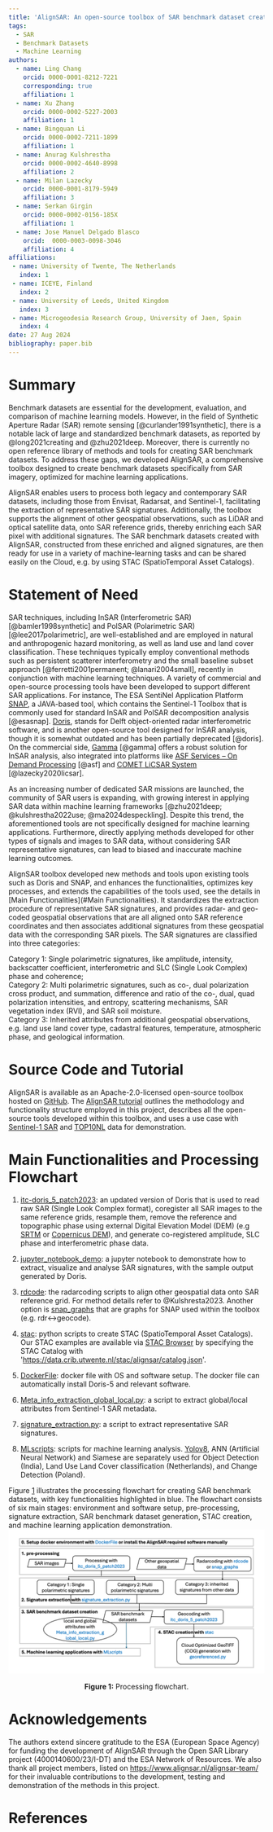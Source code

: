```yaml
---
title: 'AlignSAR: An open-source toolbox of SAR benchmark dataset creation for machine learning applications'
tags:
  - SAR
  - Benchmark Datasets
  - Machine Learning
authors:
  - name: Ling Chang
    orcid: 0000-0001-8212-7221
    corresponding: true
    affiliation: 1 
  - name: Xu Zhang
    orcid: 0000-0002-5227-2003
    affiliation: 1
  - name: Bingquan Li
    orcid: 0000-0002-7211-1899
    affiliation: 1
  - name: Anurag Kulshrestha
    orcid: 0000-0002-4640-8998
    affiliation: 2
  - name: Milan Lazecky
    orcid: 0000-0001-8179-5949
    affiliation: 3
  - name: Serkan Girgin
    orcid: 0000-0002-0156-185X
    affiliation: 1
  - name: Jose Manuel Delgado Blasco
    orcid:  0000-0003-0098-3046
    affiliation: 4   
affiliations:
 - name: University of Twente, The Netherlands
   index: 1
 - name: ICEYE, Finland
   index: 2
 - name: University of Leeds, United Kingdom
   index: 3
 - name: Microgeodesia Research Group, University of Jaen, Spain
   index: 4
date: 27 Aug 2024
bibliography: paper.bib
---
```


# Summary

Benchmark datasets are essential for the development, evaluation, and comparison of machine learning models. However, in the field of Synthetic Aperture Radar (SAR) remote sensing [@curlander1991synthetic], there is a notable lack of large and standardized benchmark datasets, as reported by @long2021creating and @zhu2021deep. Moreover, there is currently no open reference library of methods and tools for creating SAR benchmark datasets. To address these gaps, we developed AlignSAR, a comprehensive toolbox designed to create benchmark datasets specifically from SAR imagery, optimized for machine learning applications.

AlignSAR enables users to process both legacy and contemporary SAR datasets, including those from Envisat, Radarsat, and Sentinel-1, facilitating the extraction of representative SAR signatures. Additionally, the toolbox supports the alignment of other geospatial observations, such as LiDAR and optical satellite data, onto SAR reference grids, thereby enriching each SAR pixel with additional signatures. The SAR benchmark datasets created with AlignSAR, constructed from these enriched and aligned signatures, are then ready for use in a variety of machine-learning tasks and can be shared easily on the Cloud, e.g. by using STAC (SpatioTemporal Asset Catalogs).

# Statement of Need

SAR techniques, including InSAR (Interferometric SAR) [@bamler1998synthetic] and PolSAR (Polarimetric SAR) [@lee2017polarimetric], are well-established and are employed in natural and anthropogenic hazard monitoring, as well as land use and land cover classification. These techniques typically employ conventional methods such as persistent scatterer interferometry and the small baseline subset approach [@ferretti2001permanent; @lanari2004small], recently in conjunction with machine learning techniques. A variety of commercial and open-source processing tools have been developed to support different SAR applications. For instance, The ESA SentiNel Application Platform  [SNAP](https://earth.esa.int/eogateway/tools/snap), a JAVA-based tool, which contains the Sentinel-1 Toolbox that is commonly used for standard InSAR and PolSAR decomposition analysis [@esasnap]. [Doris](https://github.com/TUDelftGeodesy/Doris), stands for Delft object-oriented radar interferometric software, and is another open-source tool designed for InSAR analysis, though it is somewhat outdated and has been partially deprecated [@doris]. On the commercial side, [Gamma](https://www.gamma-rs.ch/software) [@gamma] offers a robust solution for InSAR analysis, also integrated into platforms like [ASF Services – On Demand Processing](https://asf.alaska.edu/asf-services-hyp3-processing/) [@asf] and [COMET LiCSAR System](https://comet.nerc.ac.uk/comet-lics-portal/) [@lazecky2020licsar]. 

As an increasing number of dedicated SAR missions are launched, the community of SAR users is expanding, with growing interest in applying SAR data within machine learning frameworks [@zhu2021deep; @kulshrestha2022use; @ma2024despeckling]. Despite this trend, the aforementioned tools are not specifically designed for machine learning applications. Furthermore, directly applying methods developed for other types of signals and images to SAR data, without considering SAR representative signatures, can lead to biased and inaccurate machine learning outcomes. 

AlignSAR toolbox developed new methods and tools upon existing tools such as Doris and SNAP, and enhances the functionalities, optimizes key processes, and extends the capabilities of the tools used, see the details in [Main Functionalities](#Main Functionalities). It standardizes the extraction procedure of representative SAR signatures, and provides radar- and geo-coded geospatial observations that are all aligned onto SAR reference coordinates and then associates additional signatures from these geospatial data with the corresponding SAR pixels. The SAR signatures are classified into three categories:  

Category 1: Single polarimetric signatures, like amplitude, intensity, backscatter coefficient, interferometric and SLC (Single Look Complex) phase and coherence;  
Category 2: Multi polarimetric signatures, such as co-, dual polarization cross product, and summation, difference and ratio of the co-, dual, quad polarization intensities, and entropy, scattering mechanisms, SAR vegetation index (RVI), and SAR soil moisture.  
Category 3: Inherited attributes from additional geospatial observations, e.g. land use land cover type, cadastral features, temperature, atmospheric phase, and geological information. 

# Source Code and Tutorial

AlignSAR is available as an Apache-2.0-licensed open-source toolbox hosted on [GitHub](https://github.com/AlignSAR/alignSAR). The [AlignSAR tutorial](https://github.com/AlignSAR/alignSAR/blob/main/tutorial/AlignSAR_tutorial.pdf) outlines the methodology and functionality structure employed in this project, describes all the open-source tools developed within this toolbox, and uses a use case with [Sentinel-1 SAR](https://www.esa.int/Applications/Observing_the_Earth/Copernicus/Sentinel-1) and [TOP10NL](https://www.pdok.nl/introductie/-/article/basisregistratie-topografie-brt-topnl) data for demonstration. 

# Main Functionalities and Processing Flowchart

1. [itc-doris_5_patch2023](https://github.com/AlignSAR/alignSAR/tree/main/alignsar/itc-doris_5_patch2023): an updated version of Doris that is used to read raw SAR (Single Look Complex format), coregister all SAR images to the same reference grids, resample them, remove the reference and topographic phase using external Digital Elevation Model (DEM) (e.g [SRTM](https://www.earthdata.nasa.gov/sensors/srtm#:~:text=The%20Shuttle%20Radar%20Topography%20Mission,global%20dataset%20of%20land%20elevations.) or [Copernicus DEM](https://spacedata.copernicus.eu/collections/copernicus-digital-elevation-model)), and generate co-registered amplitude, SLC phase and interferometric phase data.

2. [jupyter_notebook_demo](https://github.com/AlignSAR/alignSAR/tree/main/examples/jupyter_notebook_demo): a jupyter notebook to demonstrate how to extract, visualize and analyse SAR signatures, with the sample output generated by Doris.

3. [rdcode](https://github.com/AlignSAR/alignSAR/tree/main/alignsar/rdrcode): the radarcoding scripts to align other geospatial data onto SAR reference grid. For method details refer to @Kulshresta2023. Another option is [snap_graphs](https://github.com/AlignSAR/alignSAR/tree/main/alignsar/snap_graphs) that are graphs for SNAP used within the toolbox (e.g. rdr<->geocode).

5. [stac](https://github.com/AlignSAR/alignSAR/tree/main/alignsar/stac): python scripts to create STAC (SpatioTemporal Asset Catalogs). Our STAC examples are available via [STAC Browser](https://radiantearth.github.io/stac-browser/#/?.language=en) by specifying the STAC Catalog with 'https://data.crib.utwente.nl/stac/alignsar/catalog.json'.
   
6. [DockerFile](https://github.com/AlignSAR/alignSAR/blob/main/Dockerfile): docker file with OS and software setup. The docker file can automatically install Doris-5 and relevant software.

7. [Meta_info_extraction_global_local.py](https://github.com/AlignSAR/alignSAR/blob/main/alignsar/Meta_info_extraction_global_local.py): a script to extract global/local attributes from Sentinel-1 SAR metadata.

8. [signature_extraction.py](https://github.com/AlignSAR/alignSAR/blob/main/alignsar/signature_extraction.py): a script to extract representative SAR signatures.

9. [MLscripts](https://github.com/AlignSAR/alignSAR/tree/main/alignsar/MLscripts): scripts for machine learning analysis. [Yolov8](https://github.com/ultralytics/ultralytics), ANN (Artificial Neural Network) and Siamese are separately used for Object Detection (India), Land Use Land Cover classification (Netherlands), and Change Detection (Poland). 

Figure [1](flowchart.png) illustrates the processing flowchart for creating SAR benchmark datasets, with key functionalities highlighted in blue. The flowchart consists of six main stages: environment and software setup, pre-processing, signature extraction, SAR benchmark dataset generation, STAC creation, and machine learning application demonstration.
![](flowchart.png) 
<div style="text-align:center;">
<b>Figure 1:</b> Processing flowchart.
</div>

# Acknowledgements

The authors extend sincere gratitude to the ESA (European Space Agency) for funding the development of AlignSAR through the Open SAR Library project (4000140600/23/I-DT) and the ESA Network of Resources. We also thank all project members, listed on https://www.alignsar.nl/alignsar-team/ for their invaluable contributions to the development, testing and demonstration of the methods in this project. 

# References
